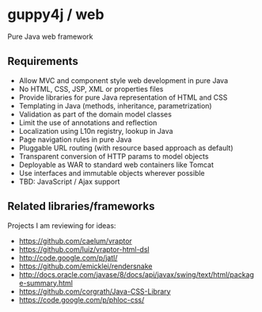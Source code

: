 guppy4j / web
=============

Pure Java web framework

Requirements
------------

- Allow MVC and component style web development in pure Java
- No HTML, CSS, JSP, XML or properties files
- Provide libraries for pure Java representation of HTML and CSS 
- Templating in Java (methods, inheritance, parametrization)
- Validation as part of the domain model classes
- Limit the use of annotations and reflection
- Localization using L10n registry, lookup in Java
- Page navigation rules in pure Java
- Pluggable URL routing (with resource based approach as default)
- Transparent conversion of HTTP params to model objects
- Deployable as WAR to standard web containers like Tomcat
- Use interfaces and immutable objects wherever possible
- TBD: JavaScript / Ajax support


Related libraries/frameworks
----------------------------

Projects I am reviewing for ideas:
- https://github.com/caelum/vraptor
- https://github.com/luiz/vraptor-html-dsl
- http://code.google.com/p/jatl/
- https://github.com/emicklei/rendersnake
- http://docs.oracle.com/javase/8/docs/api/javax/swing/text/html/package-summary.html
- https://github.com/corgrath/Java-CSS-Library
- https://code.google.com/p/phloc-css/
